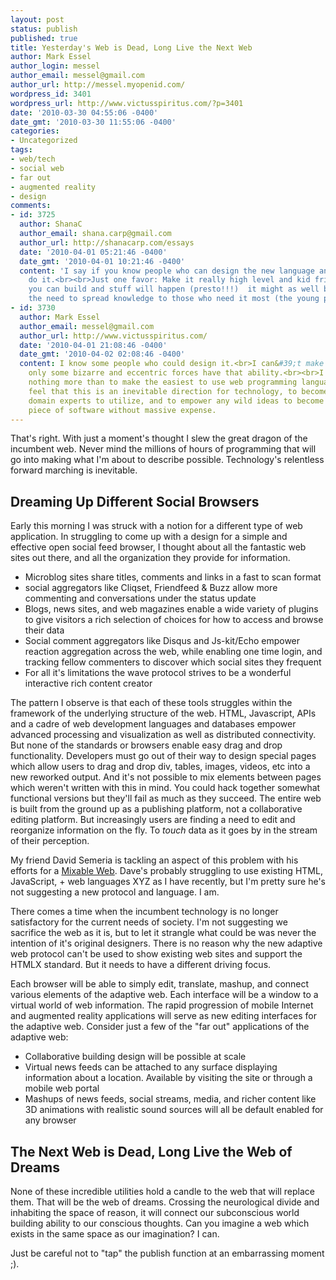 ```yaml
---
layout: post
status: publish
published: true
title: Yesterday's Web is Dead, Long Live the Next Web
author: Mark Essel
author_login: messel
author_email: messel@gmail.com
author_url: http://messel.myopenid.com/
wordpress_id: 3401
wordpress_url: http://www.victusspiritus.com/?p=3401
date: '2010-03-30 04:55:06 -0400'
date_gmt: '2010-03-30 11:55:06 -0400'
categories:
- Uncategorized
tags:
- web/tech
- social web
- far out
- augmented reality
- design
comments:
- id: 3725
  author: ShanaC
  author_email: shana.carp@gmail.com
  author_url: http://shanacarp.com/essays
  date: '2010-04-01 05:21:46 -0400'
  date_gmt: '2010-04-01 10:21:46 -0400'
  content: 'I say if you know people who can design the new language and make it popular-
    do it.<br><br>Just one favor: Make it really high level and kid friendly.  where
    you can build and stuff will happen (presto!!!)  it might as well be driven by
    the need to spread knowledge to those who need it most (the young people)'
- id: 3730
  author: Mark Essel
  author_email: messel@gmail.com
  author_url: http://www.victusspiritus.com/
  date: '2010-04-01 21:08:46 -0400'
  date_gmt: '2010-04-02 02:08:46 -0400'
  content: I know some people who could design it.<br>I can&#39;t make anything popular,
    only some bizarre and eccentric forces have that ability.<br><br>I would love
    nothing more than to make the easiest to use web programming language ever. I
    feel that this is an inevitable direction for technology, to become easier for
    domain experts to utilize, and to empower any wild ideas to become a living breathing
    piece of software without massive expense.
---
```

<p>That's right. With just a moment's thought I slew the great dragon of the incumbent web. Never mind the millions of hours of programming that will go into making what I'm about to describe possible. Technology's relentless forward marching is inevitable.</p>
<h2>Dreaming Up Different Social Browsers</h2>
<p>Early this morning I was struck with a notion for a different type of web application. In struggling to come up with a design for a simple and effective open social feed browser, I thought about all the fantastic web sites out there, and all the organization they provide for information.</p>
<ul>
<li>Microblog sites share titles, comments and links in a fast to scan format</li>
<li>social aggregators like Cliqset, Friendfeed &amp; Buzz allow more commenting and conversations under the status update</li>
<li>Blogs, news sites, and web magazines enable a wide variety of plugins to give visitors a rich selection of choices for how to access and browse their data</li>
<li>Social comment aggregators like Disqus and Js-kit/Echo empower reaction aggregation across the web, while enabling one time login, and tracking fellow commenters to discover which social sites they frequent</li>
<li>For all it's limitations the wave protocol strives to be a wonderful interactive rich content creator</li>
</ul>
<p>The pattern I observe is that each of these tools struggles within the framework of the underlying structure of the web. HTML, Javascript, APIs and a cadre of web development languages and databases empower advanced processing and visualization as well as distributed connectivity. But none of the standards or browsers enable easy drag and drop functionality. Developers must go out of their way to design special pages which allow users to drag and drop div, tables, images, videos, etc into a new reworked output. And it's not possible to mix elements between pages which weren't written with this in mind. You could hack together somewhat functional versions but they'll fail as much as they succeed. The entire web is built from the ground up as a publishing platform, not a collaborative editing platform. But increasingly users are finding a need to edit and reorganize information on the fly. To <em>touch</em> data as it goes by in the stream of their perception.</p>
<p>My friend David Semeria is tackling an aspect of this problem with his efforts for a <a href="http://lmframework.com/page.php?id=vision">Mixable Web</a>. Dave's probably struggling to use existing HTML,  JavaScript, + web languages XYZ as I have recently, but I'm pretty sure he's not suggesting a new protocol and language. I am.</p>
<p>There comes a time when the incumbent technology is no longer satisfactory for the current needs of society. I'm not suggesting we sacrifice the web as it is, but to let it strangle what could be was never the intention of it's original designers. There is no reason why the new adaptive web protocol can't be used to show existing web sites and support the HTMLX standard. But it needs to have a different driving focus.</p>
<p>Each browser will be able to simply edit, translate, mashup, and connect various elements of the adaptive web. Each interface will be a window to a virtual world of web information. The rapid progression of mobile Internet and augmented reality applications will serve as new editing interfaces for the adaptive web. Consider just a few of the "far out" applications of the adaptive web:</p>
<ul>
<li>Collaborative building design will be possible at scale</li>
<li>Virtual news feeds can be attached to any surface displaying information about a location. Available by visiting the site or through a mobile web portal</li>
<li>Mashups of news feeds, social streams, media, and richer content like 3D animations with realistic sound sources will all be default enabled for any browser</li>
</ul>
<h2>The Next Web is Dead, Long Live the Web of Dreams</h2>
<p>None of these incredible utilities hold a candle to the web that will replace them. That will be the web of dreams. Crossing the neurological divide and inhabiting the space of reason, it will connect our subconscious world building ability to our conscious thoughts. Can you imagine a web which exists in the same space as our imagination? I can.</p>
<p>Just be careful not to "tap" the publish function at an embarrassing moment ;).</p>
